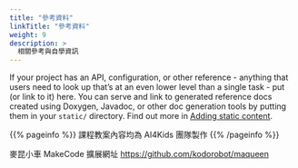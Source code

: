 ```yaml
---
title: "參考資料"
linkTitle: "參考資料"
weight: 9
description: >
  相關參考與自學資訊
---
```


If your project has an API, configuration, or other reference - anything that users need to look up that’s at an even lower level than a single task - put (or link to it) here. You can serve and link to generated reference docs created using Doxygen,
Javadoc, or other doc generation tools by putting them in your `static/` directory. Find out more in [Adding static content](https://docsy.dev/docs/adding-content/content/#adding-static-content).

{{% pageinfo %}}
課程教案內容均為 AI4Kids 團隊製作
{{% /pageinfo %}}

麥昆小車 MakeCode 擴展網址
https://github.com/kodorobot/maqueen
